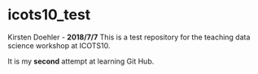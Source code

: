 # icots10_test

Kirsten Doehler - **2018/7/7**
This is a test repository for the teaching data science workshop at ICOTS10.

It is my **second** attempt at learning Git Hub.
